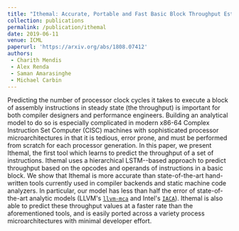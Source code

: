 ```yaml
---
title: "Ithemal: Accurate, Portable and Fast Basic Block Throughput Estimation using Deep Neural Networks"
collection: publications
permalink: /publication/ithemal
date: 2019-06-11
venue: ICML
paperurl: 'https://arxiv.org/abs/1808.07412'
authors:
 - Charith Mendis
 - Alex Renda
 - Saman Amarasinghe
 - Michael Carbin
---
```


Predicting the number of processor clock cycles it takes to execute a block of assembly instructions in steady state (the throughput) is important for both compiler designers and performance engineers. Building an analytical model to do so is especially complicated in modern x86-64 Complex Instruction Set Computer (CISC) machines with sophisticated processor microarchitectures in that it is tedious, error prone, and must be performed from scratch for each processor generation. In this paper, we present Ithemal, the first tool which learns to predict the throughput of a set of instructions. Ithemal uses a hierarchical LSTM--based approach to predict throughput based on the opcodes and operands of instructions in a basic block. We show that Ithemal is more accurate than state-of-the-art hand-written tools currently used in compiler backends and static machine code analyzers. In particular, our model has less than half the error of state-of-the-art analytic models (LLVM's [`llvm-mca`](https://llvm.org/docs/CommandGuide/llvm-mca.html) and Intel's [`IACA`](https://software.intel.com/en-us/articles/intel-architecture-code-analyzer)). Ithemal is also able to predict these throughput values at a faster rate than the aforementioned tools, and is easily ported across a variety process microarchitectures with minimal developer effort.
